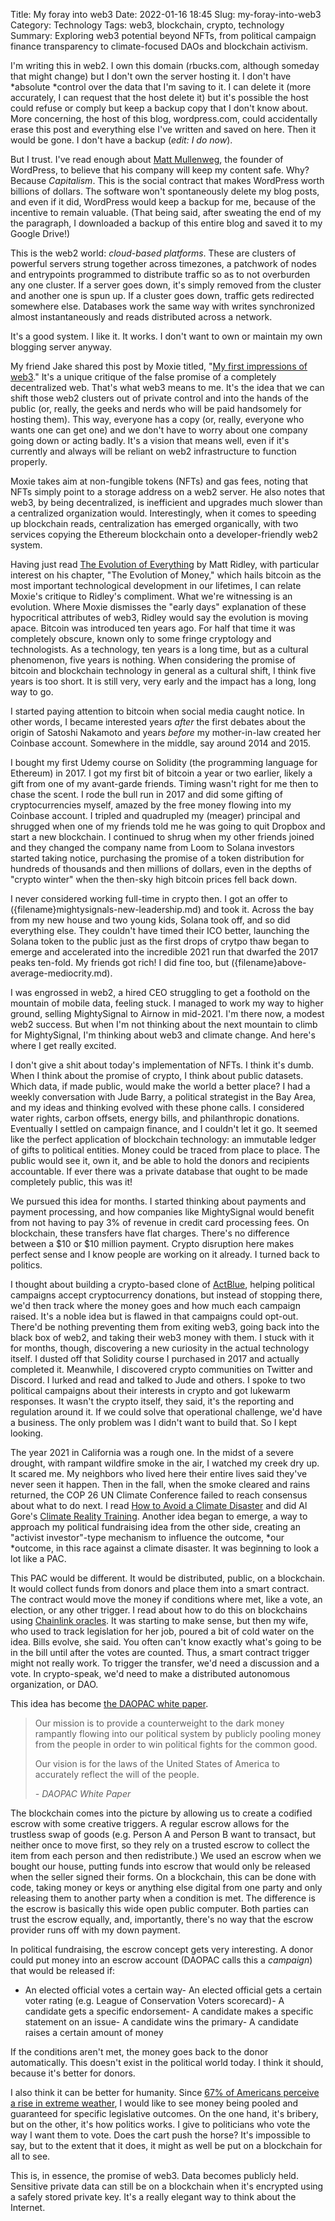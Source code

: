 Title: My foray into web3
Date: 2022-01-16 18:45
Slug: my-foray-into-web3
Category: Technology
Tags: web3, blockchain, crypto, technology
Summary: Exploring web3 potential beyond NFTs, from political campaign finance transparency to climate-focused DAOs and blockchain activism.

I'm writing this in web2. I own this domain (rbucks.com, although someday that might change) but I don't own the server hosting it. I don't have *absolute *control over the data that I'm saving to it. I can delete it (more accurately, I can request that the host delete it) but it's possible the host could refuse or comply but keep a backup copy that I don't know about. More concerning, the host of this blog, wordpress.com, could accidentally erase this post and everything else I've written and saved on here. Then it would be gone. I don't have a backup (*edit: I do now*). 

But I trust. I've read enough about [Matt Mullenweg](https://tim.blog/2015/02/09/matt-mullenweg/), the founder of WordPress, to believe that his company will keep my content safe. Why? Because *Capitalism*. This is the social contract that makes WordPress worth billions of dollars. The software won't spontaneously delete my blog posts, and even if it did, WordPress would keep a backup for me, because of the incentive to remain valuable. (That being said, after sweating the end of my the paragraph, I downloaded a backup of this entire blog and saved it to my Google Drive!)

This is the web2 world: *cloud-based platforms*. These are clusters of powerful servers strung together across timezones, a patchwork of nodes and entrypoints programmed to distribute traffic so as to not overburden any one cluster. If a server goes down, it's simply removed from the cluster and another one is spun up. If a cluster goes down, traffic gets redirected somewhere else. Databases work the same way with writes synchronized almost instantaneously and reads distributed across a network. 

It's a good system. I like it. It works. I don't want to own or maintain my own blogging server anyway. 

My friend Jake shared this post by Moxie titled, "[My first impressions of web3](https://moxie.org/2022/01/07/web3-first-impressions.html)." It's a unique critique of the false promise of a completely decentralized web. That's what web3 means to me. It's the idea that we can shift those web2 clusters out of private control and into the hands of the public (or, really, the geeks and nerds who will be paid handsomely for hosting them). This way, everyone has a copy (or, really, everyone who wants one can get one) and we don't have to worry about one company going down or acting badly. It's a vision that means well, even if it's currently and always will be reliant on web2 infrastructure to function properly. 

Moxie takes aim at non-fungible tokens (NFTs) and gas fees, noting that NFTs simply point to a storage address on a web2 server. He also notes that web3, by being decentralized, is inefficient and upgrades much slower than a centralized organization would. Interestingly, when it comes to speeding up blockchain reads, centralization has emerged organically, with two services copying the Ethereum blockchain onto a developer-friendly web2 system. 

Having just read [The Evolution of Everything](https://www.goodreads.com/book/show/25816925-the-evolution-of-everything) by Matt Ridley, with particular interest on his chapter, "The Evolution of Money," which hails bitcoin as the most important technological development in our lifetimes, I can relate Moxie's critique to Ridley's compliment. What we're witnessing is an evolution. Where Moxie dismisses the "early days" explanation of these hypocritical attributes of web3, Ridley would say the evolution is moving apace. Bitcoin was introduced ten years ago. For half that time it was completely obscure, known only to some fringe cryptology and technologists. As a technology, ten years is a long time, but as a cultural phenomenon, five years is nothing. When considering the promise of bitcoin and blockchain technology in general as a cultural shift, I think five years is too short. It is still very, very early and the impact has a long, long way to go. 

I started paying attention to bitcoin when social media caught notice. In other words, I became interested years *after* the first debates about the origin of Satoshi Nakamoto and years *before* my mother-in-law created her Coinbase account. Somewhere in the middle, say around 2014 and 2015.  

I bought my first Udemy course on Solidity (the programming language for Ethereum) in 2017. I got my first bit of bitcoin a year or two earlier, likely a gift from one of my avant-garde friends. Timing wasn't right for me then to chase the scent. I rode the bull run in 2017 and did some gifting of cryptocurrencies myself, amazed by the free money flowing into my Coinbase account. I tripled and quadrupled my (meager) principal and shrugged when one of my friends told me he was going to quit Dropbox and start a new blockchain. I continued to shrug when my other friends joined and they changed the company name from Loom to Solana investors started taking notice, purchasing the promise of a token distribution for hundreds of thousands and then millions of dollars, even in the depths of "crypto winter" when the then-sky high bitcoin prices fell back down.

I never considered working full-time in crypto then. I got an offer to ({filename}mightysignals-new-leadership.md) and took it. Across the bay from my new house and two young kids, Solana took off, and so did everything else. They couldn't have timed their ICO better, launching the Solana token to the public just as the first drops of crytpo thaw began to emerge and accelerated into the incredible 2021 run that dwarfed the 2017 peaks ten-fold. My friends got rich! I did fine too, but ({filename}above-average-mediocrity.md).

I was engrossed in web2, a hired CEO struggling to get a foothold on the mountain of mobile data, feeling stuck. I managed to work my way to higher ground, selling MightySignal to Airnow in mid-2021. I'm there now, a modest web2 success. But when I'm not thinking about the next mountain to climb for MightySignal, I'm thinking about web3 and climate change. And here's where I get really excited. 

I don't give a shit about today's implementation of NFTs. I think it's dumb. When I think about the promise of crypto, I think about public datasets. Which data, if made public, would make the world a better place? I had a weekly conversation with Jude Barry, a political strategist in the Bay Area, and my ideas and thinking evolved with these phone calls. I considered water rights, carbon offsets, energy bills, and philanthropic donations. Eventually I settled on campaign finance, and I couldn't let it go. It seemed like the perfect application of blockchain technology: an immutable ledger of gifts to political entities. Money could be traced from place to place. The public would see it, own it, and be able to hold the donors and recipients accountable. If ever there was a private database that ought to be made completely public, this was it!

We pursued this idea for months. I started thinking about payments and payment processing, and how companies like MightySignal would benefit from not having to pay 3% of revenue in credit card processing fees. On blockchain, these transfers have flat charges. There's no difference between a $10 or $10 million payment. Crypto disruption here makes perfect sense and I know people are working on it already. I turned back to politics. 

I thought about building a crypto-based clone of [ActBlue](https://secure.actblue.com/), helping political campaigns accept cryptocurrency donations, but instead of stopping there, we'd then track where the money goes and how much each campaign raised. It's a noble idea but is flawed in that campaigns could opt-out. There'd be nothing preventing them from exiting web3, going back into the black box of web2, and taking their web3 money with them. I stuck with it for months, though, discovering a new curiosity in the actual technology itself. I dusted off that Solidity course I purchased in 2017 and actually completed it. Meanwhile, I discovered crypto communities on Twitter and Discord. I lurked and read and talked to Jude and others. I spoke to two political campaigns about their interests in crypto and got lukewarm responses. It wasn't the crypto itself, they said, it's the reporting and regulation around it. If we could solve that operational challenge, we'd have a business. The only problem was I didn't want to build that. So I kept looking.  

The year 2021 in California was a rough one. In the midst of a severe drought, with rampant wildfire smoke in the air, I watched my creek dry up. It scared me. My neighbors who lived here their entire lives said they've never seen it happen. Then in the fall, when the smoke cleared and rains returned, the COP 26 UN Climate Conference failed to reach consensus about what to do next. I read [How to Avoid a Climate Disaster](https://www.goodreads.com/book/show/52908942-how-to-avoid-a-climate-disaster) and did Al Gore's [Climate Reality Training](https://www.climaterealityproject.org/training). Another idea began to emerge, a way to approach my political fundraising idea from the other side, creating an "activist investor"-type mechanism to influence the outcome, *our *outcome, in this race against a climate disaster. It was beginning to look a lot like a PAC. 

This PAC would be different. It would be distributed, public, on a blockchain. It would collect funds from donors and place them into a smart contract. The contract would move the money if conditions where met, like a vote, an election, or any other trigger. I read about how to do this on blockchains using [Chainlink oracles](https://chain.link/). It was starting to make sense, but then my wife, who used to track legislation for her job, poured a bit of cold water on the idea. Bills evolve, she said. You often can't know exactly what's going to be in the bill until after the votes are counted. Thus, a smart contract trigger might not really work. To trigger the transfer, we'd need a discussion and a vote. In crypto-speak, we'd need to make a distributed autonomous organization, or DAO. 

This idea has become [the DAOPAC white paper](https://daopac.github.io/White-Paper/).

> Our mission is to provide a counterweight to the dark money rampantly flowing into our political system by publicly pooling money from the people in order to win political fights for the common good.
> 
> Our vision is for the laws of the United States of America to accurately reflect the will of the people.
> 
> <cite>- DAOPAC White Paper</cite>

The blockchain comes into the picture by allowing us to create a codified escrow with some creative triggers. A regular escrow allows for the trustless swap of goods (e.g. Person A and Person B want to transact, but neither once to move first, so they rely on a trusted escrow to collect the item from each person and then redistribute.) We used an escrow when we bought our house, putting funds into escrow that would only be released when the seller signed their forms. On a blockchain, this can be done with code, taking money or keys or anything else digital from one party and only releasing them to another party when a condition is met. The difference is the escrow is basically this wide open public computer. Both parties can trust the escrow equally, and, importantly, there's no way that the escrow provider runs off with my down payment. 

In political fundraising, the escrow concept gets very interesting. A donor could put money into an escrow account (DAOPAC calls this a *campaign*) that would be released if:

- An elected official votes a certain way- An elected official gets a certain voter rating (e.g. League of Conservation Voters scorecard)- A candidate gets a specific endorsement- A candidate makes a specific statement on an issue- A candidate wins the primary- A candidate raises a certain amount of money

If the conditions aren't met, the money goes back to the donor automatically. This doesn't exist in the political world today. I think it should, because it's better for donors. 

I also think it can be better for humanity. Since [67% of Americans perceive a rise in extreme weather](https://www.pewresearch.org/fact-tank/2021/10/14/67-of-americans-perceive-a-rise-in-extreme-weather-but-partisans-differ-over-government-efforts-to-address-it/), I would like to see money being pooled and guaranteed for specific legislative outcomes. On the one hand, it's bribery, but on the other, it's how politics works. I give to politicians who vote the way I want them to vote. Does the cart push the horse? It's impossible to say, but to the extent that it does, it might as well be put on a blockchain for all to see. 

This is, in essence, the promise of web3. Data becomes publicly held. Sensitive private data can still be on a blockchain when it's encrypted using a safely stored private key. It's a really elegant way to think about the Internet.